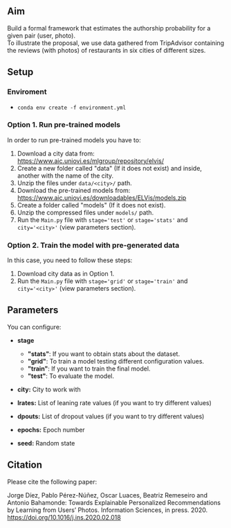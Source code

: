 ## Aim

Build a formal framework that estimates the authorship probability for a given pair (user, photo).  
To illustrate the proposal, we use data gathered from TripAdvisor containing the reviews (with photos) of restaurants in six cities of different sizes.

## Setup

### Enviroment

* `conda env create -f environment.yml`


### Option 1. Run pre-trained models

In order to run pre-trained models you have to:
 1. Download a city data from: https://www.aic.uniovi.es/mlgroup/repository/elvis/
 2. Create a new folder called "data" (If it does not exist) and inside, another with the name of the city.
 3. Unzip the files under `data/<city>/` path.
 4. Download the pre-trained models from: https://www.aic.uniovi.es/downloadables/ELVis/models.zip
 5. Create a folder called "models" (If it does not exist).
 6. Unzip the compressed files under `models/` path.
 7. Run the `Main.py` file with `stage='test'` or `stage='stats'` and  `city='<city>'` (view parameters section). 

### Option 2. Train the model with pre-generated data

In this case, you need to follow these steps:
 1. Download city data as in Option 1.
 2. Run the `Main.py` file with `stage='grid'` or `stage='train'` and  `city='<city>'` (view parameters section). 

## Parameters

You can configure:

* **stage**
    * **"stats"**: If you want to obtain stats about the dataset.
    * **"grid"**: To train a model testing different configuration values.
    * **"train"**: If you want to train the final model.
    * **"test"**: To evaluate the model.

* **city:** City to work with
* **lrates:** List of leaning rate values (if you want to try different values)
* **dpouts:** List of dropout values (if you want to try different values)
* **epochs:** Epoch number
* **seed:** Random state


## Citation

Please cite the following paper:

Jorge Díez, Pablo Pérez-Núñez, Oscar Luaces, Beatriz Remeseiro and Antonio Bahamonde: Towards Explainable Personalized Recommendations by Learning from Users’ Photos. Information Sciences, in press. 2020.
https://doi.org/10.1016/j.ins.2020.02.018